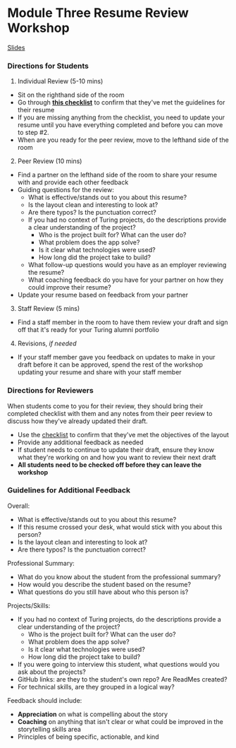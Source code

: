 # Module Three Resume Review Workshop

[Slides](https://docs.google.com/presentation/d/1QVsxi9TL1FQ7QL3w-FA_xnj8iCX095uUcnhJDRvqhiU/edit?usp=sharing)

### Directions for Students

1. Individual Review (5-10 mins)
* Sit on the righthand side of the room
* Go through **[this checklist](https://github.com/turingschool/career-development-curriculum/blob/master/module_three/resume_review_checklist.md)** to confirm that they've met the guidelines for their resume
* If you are missing anything from the checklist, you need to update your resume until you have everything completed and before you can move to step #2. 
* When are you ready for the peer review, move to the lefthand side of the room

2. Peer Review (10 mins)
* Find a partner on the lefthand side of the room to share your resume with and provide each other feedback
* Guiding questions for the review:
  * What is effective/stands out to you about this resume? 
  * Is the layout clean and interesting to look at?
  * Are there typos? Is the punctuation correct? 
  * If you had no context of Turing projects, do the descriptions provide a clear understanding of the project?
	* Who is the project built for? What can the user do?
	* What problem does the app solve?
	* Is it clear what technologies were used?
	* How long did the project take to build?
  * What follow-up questions would you have as an employer reviewing the resume?
  * What coaching feedback do you have for your partner on how they could improve their resume?
* Update your resume based on feedback from your partner

3. Staff Review (5 mins)
* Find a staff member in the room to have them review your draft and sign off that it's ready for your Turing alumni portfolio

4. Revisions, *if needed*
* If your staff member gave you feedback on updates to make in your draft before it can be approved, spend the rest of the workshop updating your resume and share with your staff member 

### Directions for Reviewers
When students come to you for their review, they should bring their completed checklist with them and any notes from their peer review to discuss how they've already updated their draft.

* Use the [checklist](https://github.com/turingschool/career-development-curriculum/blob/master/module_three/resume_review_checklist.md) to confirm that they've met the objectives of the layout
* Provide any additional feedback as needed
* If student needs to continue to update their draft, ensure they know what they're working on and how you want to review their next draft
* **All students need to be checked off before they can leave the workshop**

### Guidelines for Additional Feedback
Overall:
* What is effective/stands out to you about this resume? 
* If this resume crossed your desk, what would stick with you about this person?
* Is the layout clean and interesting to look at?
* Are there typos? Is the punctuation correct? 

Professional Summary:
* What do you know about the student from the professional summary? 
* How would you describe the student based on the resume?
* What questions do you still have about who this person is?

Projects/Skills:
* If you had no context of Turing projects, do the descriptions provide a clear understanding of the project?
	* Who is the project built for? What can the user do?
	* What problem does the app solve?
	* Is it clear what technologies were used?
	* How long did the project take to build?
* If you were going to interview this student, what questions would you ask about the projects?
* GitHub links: are they to the student's own repo? Are ReadMes created?
* For technical skills, are they grouped in a logical way? 

Feedback should include:
* **Appreciation** on what is compelling about the story
* **Coaching** on anything that isn't clear or what could be improved in the storytelling skills area 
* Principles of being specific, actionable, and kind 
